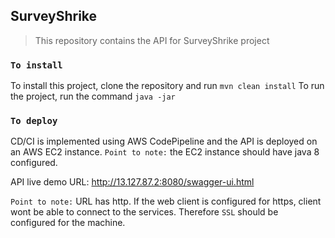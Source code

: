 ## SurveyShrike

>This repository contains the API for SurveyShrike project

### `To install`
To install this project, clone the repository and run `mvn clean install`
To run the project, run the command `java -jar`


### `To deploy`
CD/CI is implemented using AWS CodePipeline and the API is deployed on an AWS EC2 instance.
`Point to note:` the EC2 instance should have java 8 configured.

API live demo URL: http://13.127.87.2:8080/swagger-ui.html
	
`Point to note:` URL has http. If the web client is configured for https, client wont be able to connect to the services. Therefore `SSL` should be configured for the machine.